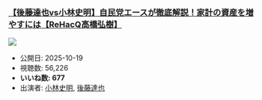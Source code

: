### [【後藤達也vs小林史明】自民党エースが徹底解説！家計の資産を増やすには【ReHacQ高橋弘樹】](https://www.youtube.com/watch?v=ZjMV4IWDg1Y)
[![](https://img.youtube.com/vi/ZjMV4IWDg1Y/sddefault.jpg)](https://www.youtube.com/watch?v=ZjMV4IWDg1Y)
-   公開日: 2025-10-19
-   視聴数: 56,226
-   **いいね数: 677**
-   出演者: [小林史明](/rehacq_fan/people/小林史明 "wikilink"), [後藤達也](/rehacq_fan/people/後藤達也 "wikilink")
